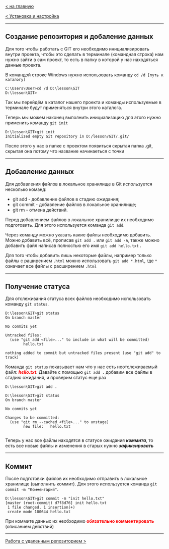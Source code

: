 [< на главную](./readme.md)

[< Установка и настройка](./install.md)

---
## Создание репозитория и добаление данных
Для того чтобы работать с GIT его необходимо инициализировать внутри проекта, чтобы это сделать в терминале (командная строка) нам нужно зайти в сам проект, то есть в папку в которой у нас находяться данные проекта.

В командой строке Windows нужно использовать команду `cd /d [путь к каталогу]`

```
C:\Users\User>cd /d D:\lesson\GIT
D:\lesson\GIT>
```
Так мы перейдём в каталог нашего проекта и команды используемые в терминале будут применяться внутри этого каталога.

Теперь мы можем наконец выполнить инициализацию для этого нужно применить команду `git init`

```
D:\lesson\GIT>git init
Initialized empty Git repository in D:/lesson/GIT/.git/
```
После этого у нас в папке с проектом появиться скрытая папка .git, скрытая она потому что название начинаеться с точки

---

## Добавление данных

Для добавления файлов в локальное хранилище в Git используется несколько команд:

* git add - добавление файлов в стадию ожидания;
* git commit - добавление файлов в локальное хранилище;
* git rm - отмена действий.

Перед добавлением файлов в локальное хранилище их необходимо подготовить. Для этого используется команда `git add`.

Через команду можно указать какие файлы необходимо добавить. Можно добавить всё, прописав `git add .` или `git add -A`, также можно добавить файл написав полностью его имя `git add hello.txt` . 

Для того чтобы добавить лишь некоторые файлы, например только файлы с раширением `.html` можно использовать `git add *.html`, где `*` означает все файлы с расширением `.html`

---

## Получение статуса

Для отслеживания статуса всех файлов необходимо использовать команду `git status`.

```
D:\lesson\GIT>git status
On branch master

No commits yet

Untracked files:
  (use "git add <file>..." to include in what will be committed)
        hello.txt

nothing added to commit but untracked files present (use "git add" to track)
```
Команда `git status` показывает нам что у нас есть неотслеживаемый файл: <span style="color: red;">***hello.txt***</span>. Давайте с помощью `git add .` добавим все файлы в стадию ожидания, и проверим статус еще раз
 
```
D:\lesson\GIT>git add .

D:\lesson\GIT>git status
On branch master

No commits yet

Changes to be committed:
  (use "git rm --cached <file>..." to unstage)
        new file:   hello.txt


```
Теперь у нас все файлы находятся в статусе ожидания ***коммита***, то есть все новые файлы и изменения в старых нужно ***зафиксировать***

---

## Коммит

После подготовки файлов их необходимо отправить в локальное хранилище (выполнить коммит). Для этого используется команда `git commit -m "Комментарий"`.

```
D:\lesson\GIT>git commit -m "init hello.txt"
[master (root-commit) d7f8d76] init hello.txt
 1 file changed, 1 insertion(+)
 create mode 100644 hello.txt
```

При коммите данных их необходимо <span style="color: red;"> **обязательно комментировать**</span> (описанием действий)

---
[Работа с удаленным репозиторием >](./remote-repository.md)